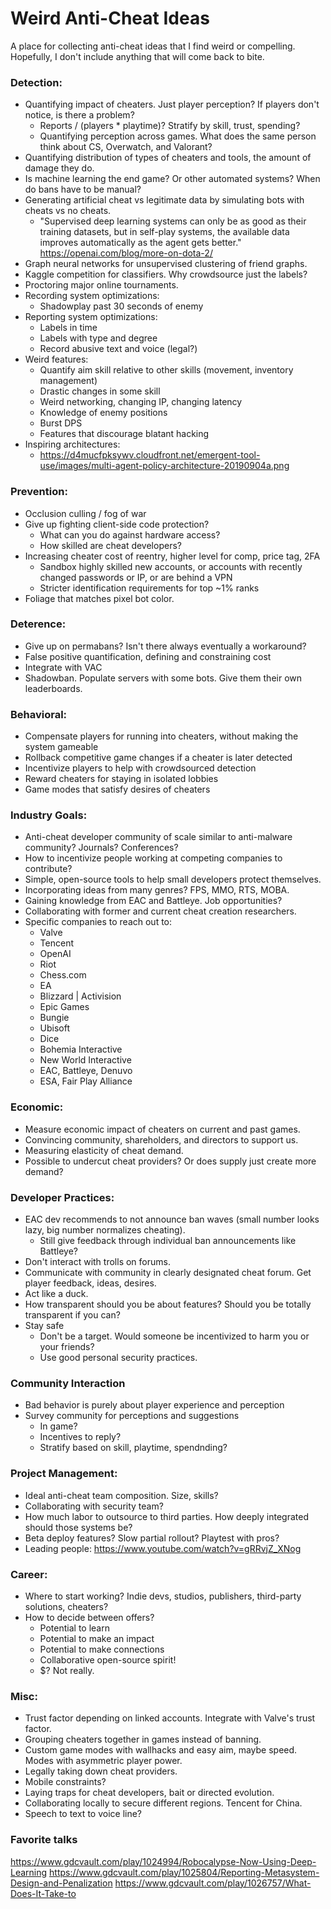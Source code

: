 # Weird Anti-Cheat Ideas
A place for collecting anti-cheat ideas that I find weird or compelling.  
Hopefully, I don't include anything that will come back to bite.

### Detection:  
- Quantifying impact of cheaters. Just player perception? If players don't notice, is there a problem?  
  - Reports / (players * playtime)? Stratify by skill, trust, spending?
  - Quantifying perception across games. What does the same person think about CS, Overwatch, and Valorant?
- Quantifying distribution of types of cheaters and tools, the amount of damage they do. 
- Is machine learning the end game? Or other automated systems? When do bans have to be manual?
- Generating artificial cheat vs legitimate data by simulating bots with cheats vs no cheats.
  -  "Supervised deep learning systems can only be as good as their training datasets, but in self-play systems, the available data     improves automatically as the agent gets better." https://openai.com/blog/more-on-dota-2/
- Graph neural networks for unsupervised clustering of friend graphs.
- Kaggle competition for classifiers. Why crowdsource just the labels?
- Proctoring major online tournaments.
- Recording system optimizations:
  - Shadowplay past 30 seconds of enemy
- Reporting system optimizations:
  - Labels in time
  - Labels with type and degree
  - Record abusive text and voice (legal?)
- Weird features:  
  - Quantify aim skill relative to other skills (movement, inventory management)   
  - Drastic changes in some skill  
  - Weird networking, changing IP, changing latency
  - Knowledge of enemy positions
  - Burst DPS
  - Features that discourage blatant hacking
 - Inspiring architectures:
   - https://d4mucfpksywv.cloudfront.net/emergent-tool-use/images/multi-agent-policy-architecture-20190904a.png
  
### Prevention:  
- Occlusion culling / fog of war  
- Give up fighting client-side code protection?  
  - What can you do against hardware access?  
  - How skilled are cheat developers?  
- Increasing cheater cost of reentry, higher level for comp, price tag, 2FA  
  - Sandbox highly skilled new accounts, or accounts with recently changed passwords or IP, or are behind a VPN 
  - Stricter identification requirements for top ~1% ranks  
- Foliage that matches pixel bot color.

### Deterence:  
- Give up on permabans? Isn't there always eventually a workaround?  
- False positive quantification, defining and constraining cost  
- Integrate with VAC 
- Shadowban. Populate servers with some bots. Give them their own leaderboards.

### Behavioral:  
- Compensate players for running into cheaters, without making the system gameable  
- Rollback competitive game changes if a cheater is later detected  
- Incentivize players to help with crowdsourced detection  
- Reward cheaters for staying in isolated lobbies
- Game modes that satisfy desires of cheaters

### Industry Goals:
- Anti-cheat developer community of scale similar to anti-malware community? Journals? Conferences?  
- How to incentivize people working at competing companies to contribute?
- Simple, open-source tools to help small developers protect themselves.  
- Incorporating ideas from many genres? FPS, MMO, RTS, MOBA.  
- Gaining knowledge from EAC and Battleye. Job opportunities?  
- Collaborating with former and current cheat creation researchers.
- Specific companies to reach out to:
  - Valve
  - Tencent
  - OpenAI
  - Riot
  - Chess.com
  - EA
  - Blizzard | Activision
  - Epic Games
  - Bungie
  - Ubisoft
  - Dice
  - Bohemia Interactive
  - New World Interactive
  - EAC, Battleye, Denuvo
  - ESA, Fair Play Alliance

### Economic:  
- Measure economic impact of cheaters on current and past games.  
- Convincing community, shareholders, and directors to support us.  
- Measuring elasticity of cheat demand.  
- Possible to undercut cheat providers? Or does supply just create more demand?  

### Developer Practices:  
- EAC dev recommends to not announce ban waves (small number looks lazy, big number normalizes cheating).  
  - Still give feedback through individual ban announcements like Battleye?  
- Don't interact with trolls on forums.  
- Communicate with community in clearly designated cheat forum. Get player feedback, ideas, desires.  
- Act like a duck.  
- How transparent should you be about features? Should you be totally transparent if you can?  
- Stay safe
  - Don't be a target. Would someone be incentivized to harm you or your friends?  
  - Use good personal security practices.  

### Community Interaction
- Bad behavior is purely about player experience and perception
- Survey community for perceptions and suggestions
  - In game?
  - Incentives to reply?
  - Stratify based on skill, playtime, spendnding?
  
### Project Management:  
- Ideal anti-cheat team composition. Size, skills?  
- Collaborating with security team?  
- How much labor to outsource to third parties. How deeply integrated should those systems be?  
- Beta deploy features? Slow partial rollout? Playtest with pros? 
- Leading people: https://www.youtube.com/watch?v=gRRvjZ_XNog

### Career:
- Where to start working? Indie devs, studios, publishers, third-party solutions, cheaters?
- How to decide between offers?
  - Potential to learn
  - Potential to make an impact
  - Potential to make connections
  - Collaborative open-source spirit!
  - $? Not really.

### Misc:  
- Trust factor depending on linked accounts. Integrate with Valve's trust factor.  
- Grouping cheaters together in games instead of banning.  
- Custom game modes with wallhacks and easy aim, maybe speed. Modes with asymmetric player power.  
- Legally taking down cheat providers.  
- Mobile constraints?  
- Laying traps for cheat developers, bait or directed evolution.  
- Collaborating locally to secure different regions. Tencent for China.
- Speech to text to voice line?

### Favorite talks
https://www.gdcvault.com/play/1024994/Robocalypse-Now-Using-Deep-Learning
https://www.gdcvault.com/play/1025804/Reporting-Metasystem-Design-and-Penalization
https://www.gdcvault.com/play/1026757/What-Does-It-Take-to
